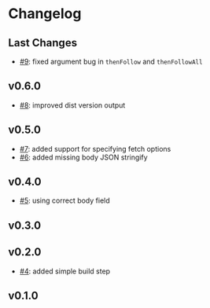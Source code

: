 # Changelog

## Last Changes

- [#9](https://github.com/alex3683/hal-http-client/issues/9): fixed argument bug in `thenFollow` and `thenFollowAll`


## v0.6.0

- [#8](https://github.com/alex3683/hal-http-client/issues/8): improved dist version output


## v0.5.0

- [#7](https://github.com/alex3683/hal-http-client/issues/7): added support for specifying fetch options
- [#6](https://github.com/alex3683/hal-http-client/issues/6): added missing body JSON stringify


## v0.4.0

- [#5](https://github.com/alex3683/hal-http-client/issues/5): using correct body field


## v0.3.0
## v0.2.0

- [#4](https://github.com/alex3683/hal-http-client/issues/4): added simple build step


## v0.1.0
